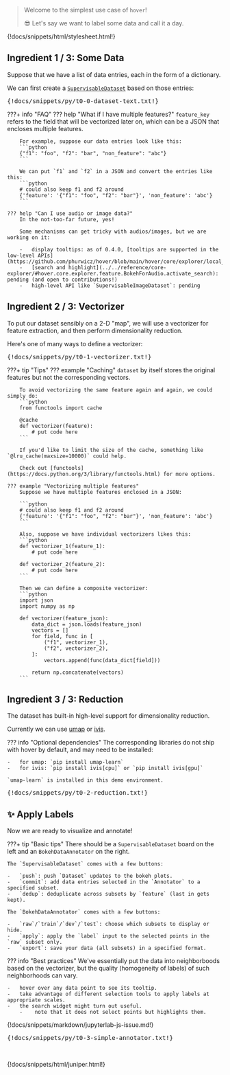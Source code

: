 > Welcome to the simplest use case of `hover`!
>
> :sunglasses: Let's say we want to label some data and call it a day.

{!docs/snippets/html/stylesheet.html!}

## **Ingredient 1 / 3: Some Data**

Suppose that we have a list of data entries, each in the form of a dictionary.

We can first create a [`SupervisableDataset`](../../reference/core-dataset/#hover.core.dataset.SupervisableDataset) based on those entries:

<pre data-executable>
{!docs/snippets/py/t0-0-dataset-text.txt!}
</pre>

???+ info "FAQ"
    ??? help "What if I have multiple features?"
        `feature_key` refers to the field that will be vectorized later on, which can be a JSON that encloses multiple features.

        For example, suppose our data entries look like this:
        ```python
        {"f1": "foo", "f2": "bar", "non_feature": "abc"}
        ```

        We can put `f1` and `f2` in a JSON and convert the entries like this:
        ```python
        # could also keep f1 and f2 around
        {'feature': '{"f1": "foo", "f2": "bar"}', 'non_feature': 'abc'}
        ```

    ??? help "Can I use audio or image data?"
        In the not-too-far future, yes!

        Some mechanisms can get tricky with audios/images, but we are working on it:

        -   display tooltips: as of 0.4.0, [tooltips are supported in the low-level APIs](https://github.com/phurwicz/hover/blob/main/hover/core/explorer/local_config.py).
        -   [search and highlight](../../reference/core-explorer/#hover.core.explorer.feature.BokehForAudio.activate_search): pending (and open to contributions!)
        -   high-level API like `SupervisableImageDataset`: pending



## **Ingredient 2 / 3: Vectorizer**

To put our dataset sensibly on a 2-D "map", we will use a vectorizer for feature extraction, and then perform dimensionality reduction.

Here's one of many ways to define a vectorizer:

<pre data-executable>
{!docs/snippets/py/t0-1-vectorizer.txt!}
</pre>

???+ tip "Tips"
    ??? example "Caching"
        `dataset` by itself stores the original features but not the corresponding vectors.

        To avoid vectorizing the same feature again and again, we could simply do:
        ```python
        from functools import cache

        @cache
        def vectorizer(feature):
            # put code here
        ```

        If you'd like to limit the size of the cache, something like `@lru_cache(maxsize=10000)` could help.

        Check out [functools](https://docs.python.org/3/library/functools.html) for more options.

    ??? example "Vectorizing multiple features"
        Suppose we have multiple features enclosed in a JSON:

        ```python
        # could also keep f1 and f2 around
        {'feature': '{"f1": "foo", "f2": "bar"}', 'non_feature': 'abc'}
        ```

        Also, suppose we have individual vectorizers likes this:
        ```python
        def vectorizer_1(feature_1):
            # put code here

        def vectorizer_2(feature_2):
            # put code here
        ```

        Then we can define a composite vectorizer:
        ```python
        import json
        import numpy as np

        def vectorizer(feature_json):
            data_dict = json.loads(feature_json)
            vectors = []
            for field, func in [
                ("f1", vectorizer_1),
                ("f2", vectorizer_2),
            ]:
                vectors.append(func(data_dict[field]))

            return np.concatenate(vectors)
        ```


## **Ingredient 3 / 3: Reduction**

The dataset has built-in high-level support for dimensionality reduction.

Currently we can use [umap](https://umap-learn.readthedocs.io/en/latest/) or [ivis](https://bering-ivis.readthedocs.io/en/latest/).

??? info "Optional dependencies"
    The corresponding libraries do not ship with hover by default, and may need to be installed:

    -   for umap: `pip install umap-learn`
    -   for ivis: `pip install ivis[cpu]` or `pip install ivis[gpu]`

    `umap-learn` is installed in this demo environment.

<pre data-executable>
{!docs/snippets/py/t0-2-reduction.txt!}
</pre>


## :sparkles: **Apply Labels**

Now we are ready to visualize and annotate!

???+ tip "Basic tips"
    There should be a `SupervisableDataset` board on the left and an `BokehDataAnnotator` on the right.

    The `SupervisableDataset` comes with a few buttons:

    -   `push`: push `Dataset` updates to the bokeh plots.
    -   `commit`: add data entries selected in the `Annotator` to a specified subset.
    -   `dedup`: deduplicate across subsets by `feature` (last in gets kept).

    The `BokehDataAnnotator` comes with a few buttons:

    -   `raw`/`train`/`dev`/`test`: choose which subsets to display or hide.
    -   `apply`: apply the `label` input to the selected points in the `raw` subset only.
    -   `export`: save your data (all subsets) in a specified format.

??? info "Best practices"
    We've essentially put the data into neighborboods based on the vectorizer, but the quality (homogeneity of labels) of such neighborhoods can vary.

    -   hover over any data point to see its tooltip.
    -   take advantage of different selection tools to apply labels at appropriate scales.
    -   the search widget might turn out useful.
        -    note that it does not select points but highlights them.

{!docs/snippets/markdown/jupyterlab-js-issue.md!}

<pre data-executable>
{!docs/snippets/py/t0-3-simple-annotator.txt!}
</pre><br>

{!docs/snippets/html/juniper.html!}
